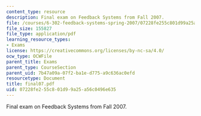 ```yaml
---
content_type: resource
description: Final exam on Feedback Systems from Fall 2007.
file: /courses/6-302-feedback-systems-spring-2007/07228fe255c801d99a25a56c0496e635_final07.pdf
file_size: 155827
file_type: application/pdf
learning_resource_types:
- Exams
license: https://creativecommons.org/licenses/by-nc-sa/4.0/
ocw_type: OCWFile
parent_title: Exams
parent_type: CourseSection
parent_uid: 7b47a09a-07f2-ba1e-d775-a9c636ac0efd
resourcetype: Document
title: final07.pdf
uid: 07228fe2-55c8-01d9-9a25-a56c0496e635
---
```

Final exam on Feedback Systems from Fall 2007.